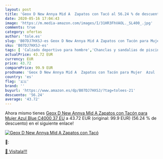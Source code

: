 ```yaml
---
layout: post
title: 'Geox D New Annya Mid A  Zapatos con Tacó al 56.24 % de descuento'
date: 2020-05-16 17:04:43
image: 'https://m.media-amazon.com/images/I/31HR3FhVAOL._SL400_.jpg'
comments: true
category: ofertas
author: 'tole.es'
slug: 'B07DJ7HXSJ-es Geox D New Annya Mid A Zapatos con Tacón para Mujer Azul...'
sku: 'B07DJ7HXSJ-es'
tags: [ 'Calzado deportivo para hombre','Chanclas y sandalias de piscina para hombre','Sandalias de vestir para hombre','Zapatillas y calzado deportivo para hombre','Zapatos','Zapatos para hombre','Zapatos y complementos','zapatos', ]
actualPrice: 43.72 EUR
currency: EUR
price: 43.72
comparePrice: 99.9 EUR
prodname: 'Geox D New Annya Mid A  Zapatos con Tacón para Mujer  Azul  Blue C4000   37 EU'
country: 'es'
flag: '🇪🇸'
brand: ''
buyurl: 'https://www.amazon.es/dp/B07DJ7HXSJ/?tag=tolees-21'
descuento: '56.24'
average: '43.72'
---
```


Ahora mismo tienes [Geox D New Annya Mid A  Zapatos con Tacón para Mujer  Azul  Blue C4000   37 EU](https://www.amazon.es/dp/B07DJ7HXSJ/?tag=tolees-21) a 43.72 EUR (original: 99.9 EUR) (56.24 %  de descuento) en el siguiente enlace!

[![Geox D New Annya Mid A  Zapatos con Tacó](https://m.media-amazon.com/images/I/31HR3FhVAOL._SL400_.jpg)](https://www.amazon.es/dp/B07DJ7HXSJ/?tag=tolees-21)

🔎:


[🛒 Visítala!!!](https://www.amazon.es/dp/B07DJ7HXSJ/?tag=tolees-21)
